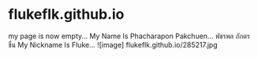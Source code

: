 # flukeflk.github.io
my page is now empty...
      My Name Is Phacharapon Pakchuen...
      พัชรพล ภักตรชื่น
      My Nickname Is Fluke...
 ![image] flukeflk.github.io/285217.jpg